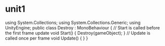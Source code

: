 # unit1
using System.Collections; using System.Collections.Generic; using UnityEngine;  public class Destroy : MonoBehaviour {     // Start is called before the first frame update     void Start()     {         Destroy(gameObject);     }      // Update is called once per frame     void Update()     {              } }
